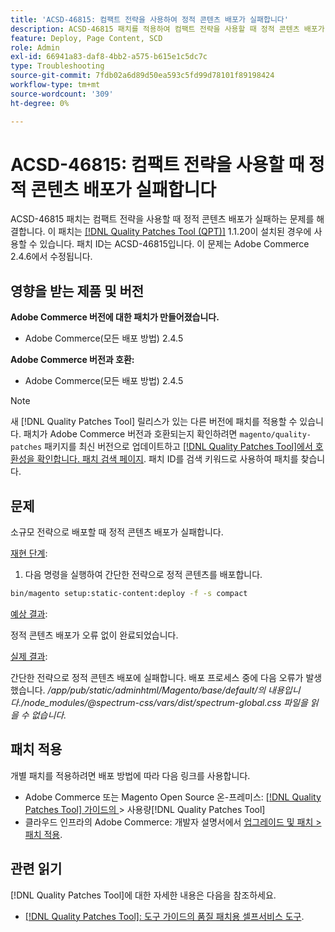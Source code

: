 ```yaml
---
title: 'ACSD-46815: 컴팩트 전략을 사용하여 정적 콘텐츠 배포가 실패합니다'
description: ACSD-46815 패치를 적용하여 컴팩트 전략을 사용할 때 정적 콘텐츠 배포가 실패하는 Adobe Commerce 문제를 해결합니다.
feature: Deploy, Page Content, SCD
role: Admin
exl-id: 66941a83-daf8-4bb2-a575-b615e1c5dc7c
type: Troubleshooting
source-git-commit: 7fdb02a6d89d50ea593c5fd99d78101f89198424
workflow-type: tm+mt
source-wordcount: '309'
ht-degree: 0%

---
```


# ACSD-46815: 컴팩트 전략을 사용할 때 정적 콘텐츠 배포가 실패합니다

ACSD-46815 패치는 컴팩트 전략을 사용할 때 정적 콘텐츠 배포가 실패하는 문제를 해결합니다. 이 패치는 [[!DNL Quality Patches Tool (QPT)]](https://support.magento.com/hc/en-us/articles/360047139492) 1.1.20이 설치된 경우에 사용할 수 있습니다. 패치 ID는 ACSD-46815입니다. 이 문제는 Adobe Commerce 2.4.6에서 수정됩니다.

## 영향을 받는 제품 및 버전

**Adobe Commerce 버전에 대한 패치가 만들어졌습니다.**

* Adobe Commerce(모든 배포 방법) 2.4.5

**Adobe Commerce 버전과 호환:**

* Adobe Commerce(모든 배포 방법) 2.4.5

>[!NOTE]
>
>새 [!DNL Quality Patches Tool] 릴리스가 있는 다른 버전에 패치를 적용할 수 있습니다. 패치가 Adobe Commerce 버전과 호환되는지 확인하려면 `magento/quality-patches` 패키지를 최신 버전으로 업데이트하고 [[!DNL Quality Patches Tool]에서 호환성을 확인합니다. 패치 검색 페이지](https://experienceleague.adobe.com/tools/commerce-quality-patches/index.html?lang=ko). 패치 ID를 검색 키워드로 사용하여 패치를 찾습니다.

## 문제

소규모 전략으로 배포할 때 정적 콘텐츠 배포가 실패합니다.

<u>재현 단계</u>:

1. 다음 명령을 실행하여 간단한 전략으로 정적 콘텐츠를 배포합니다.

```bash
bin/magento setup:static-content:deploy -f -s compact
```

<u>예상 결과</u>:

정적 콘텐츠 배포가 오류 없이 완료되었습니다.

<u>실제 결과</u>:

간단한 전략으로 정적 콘텐츠 배포에 실패합니다. 배포 프로세스 중에 다음 오류가 발생했습니다. */app/pub/static/adminhtml/Magento/base/default/의 내용입니다./node_modules/@spectrum-css/vars/dist/spectrum-global.css 파일을 읽을 수 없습니다.*

## 패치 적용

개별 패치를 적용하려면 배포 방법에 따라 다음 링크를 사용합니다.

* Adobe Commerce 또는 Magento Open Source 온-프레미스: [[!DNL Quality Patches Tool]  가이드의 ](/help/tools/quality-patches-tool/usage.md)> 사용량[!DNL Quality Patches Tool]
* 클라우드 인프라의 Adobe Commerce: 개발자 설명서에서 [업그레이드 및 패치 > 패치 적용](https://experienceleague.adobe.com/docs/commerce-cloud-service/user-guide/develop/upgrade/apply-patches.html?lang=ko).

## 관련 읽기

[!DNL Quality Patches Tool]에 대한 자세한 내용은 다음을 참조하세요.

* [[!DNL Quality Patches Tool]: 도구 가이드의 품질 패치용 셀프서비스 도구](/help/tools/quality-patches-tool/quality-patches-tool-to-self-serve-quality-patches.md).
